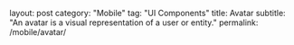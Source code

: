 layout: post
category: "Mobile"
tag: "UI Components"
title: Avatar
subtitle: "An avatar is a visual representation of a user or entity."
permalink: /mobile/avatar/
